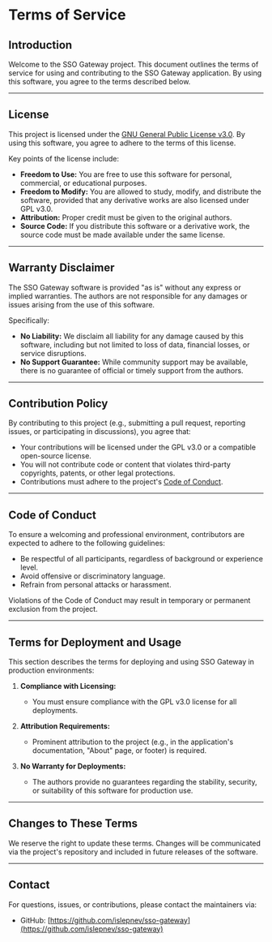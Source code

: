 # Terms of Service

## Introduction

Welcome to the SSO Gateway project. This document outlines the terms of service for using and contributing to the SSO Gateway application. By using this software, you agree to the terms described below.

---

## License

This project is licensed under the [GNU General Public License v3.0](https://www.gnu.org/licenses/gpl-3.0.html). By using this software, you agree to adhere to the terms of this license.

Key points of the license include:
- **Freedom to Use:** You are free to use this software for personal, commercial, or educational purposes.
- **Freedom to Modify:** You are allowed to study, modify, and distribute the software, provided that any derivative works are also licensed under GPL v3.0.
- **Attribution:** Proper credit must be given to the original authors.
- **Source Code:** If you distribute this software or a derivative work, the source code must be made available under the same license.

---

## Warranty Disclaimer

The SSO Gateway software is provided "as is" without any express or implied warranties. The authors are not responsible for any damages or issues arising from the use of this software.

Specifically:
- **No Liability:** We disclaim all liability for any damage caused by this software, including but not limited to loss of data, financial losses, or service disruptions.
- **No Support Guarantee:** While community support may be available, there is no guarantee of official or timely support from the authors.

---

## Contribution Policy

By contributing to this project (e.g., submitting a pull request, reporting issues, or participating in discussions), you agree that:
- Your contributions will be licensed under the GPL v3.0 or a compatible open-source license.
- You will not contribute code or content that violates third-party copyrights, patents, or other legal protections.
- Contributions must adhere to the project's [Code of Conduct](#code-of-conduct).

---

## Code of Conduct

To ensure a welcoming and professional environment, contributors are expected to adhere to the following guidelines:
- Be respectful of all participants, regardless of background or experience level.
- Avoid offensive or discriminatory language.
- Refrain from personal attacks or harassment.

Violations of the Code of Conduct may result in temporary or permanent exclusion from the project.

---

## Terms for Deployment and Usage

This section describes the terms for deploying and using SSO Gateway in production environments:

1. **Compliance with Licensing:** 
   - You must ensure compliance with the GPL v3.0 license for all deployments.

2. **Attribution Requirements:** 
   - Prominent attribution to the project (e.g., in the application's documentation, "About" page, or footer) is required.

3. **No Warranty for Deployments:** 
   - The authors provide no guarantees regarding the stability, security, or suitability of this software for production use.

---

## Changes to These Terms

We reserve the right to update these terms. Changes will be communicated via the project's repository and included in future releases of the software.

---

## Contact

For questions, issues, or contributions, please contact the maintainers via:
- GitHub: [https://github.com/islepnev/sso-gateway](https://github.com/islepnev/sso-gateway)
